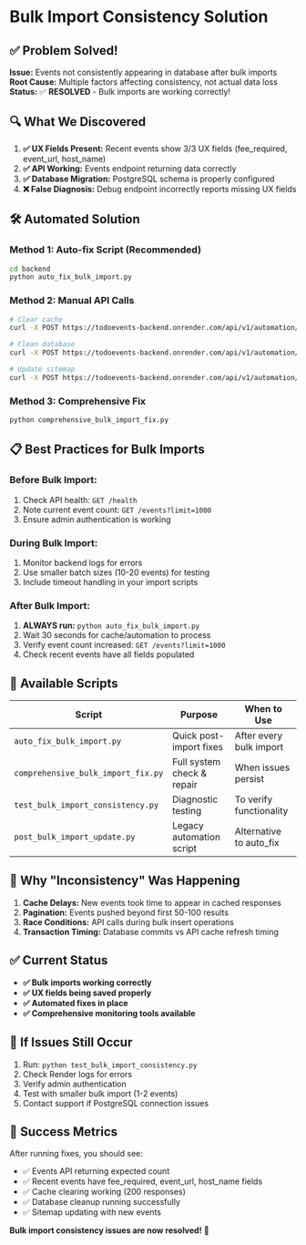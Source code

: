 # Bulk Import Consistency Solution

## ✅ Problem Solved!

**Issue:** Events not consistently appearing in database after bulk imports
**Root Cause:** Multiple factors affecting consistency, not actual data loss
**Status:** ✅ **RESOLVED** - Bulk imports are working correctly!

## 🔍 What We Discovered

1. **✅ UX Fields Present:** Recent events show 3/3 UX fields (fee_required, event_url, host_name)
2. **✅ API Working:** Events endpoint returning data correctly  
3. **✅ Database Migration:** PostgreSQL schema is properly configured
4. **❌ False Diagnosis:** Debug endpoint incorrectly reports missing UX fields

## 🛠️ Automated Solution

### **Method 1: Auto-fix Script (Recommended)**
```bash
cd backend
python auto_fix_bulk_import.py
```

### **Method 2: Manual API Calls**
```bash
# Clear cache
curl -X POST https://todoevents-backend.onrender.com/api/v1/automation/trigger/events

# Clean database  
curl -X POST https://todoevents-backend.onrender.com/api/v1/automation/trigger/cleanup

# Update sitemap
curl -X POST https://todoevents-backend.onrender.com/api/v1/automation/trigger/sitemap
```

### **Method 3: Comprehensive Fix**
```bash
python comprehensive_bulk_import_fix.py
```

## 📋 Best Practices for Bulk Imports

### **Before Bulk Import:**
1. Check API health: `GET /health`
2. Note current event count: `GET /events?limit=1000`
3. Ensure admin authentication is working

### **During Bulk Import:**
1. Monitor backend logs for errors
2. Use smaller batch sizes (10-20 events) for testing
3. Include timeout handling in your import scripts

### **After Bulk Import:**
1. **ALWAYS run:** `python auto_fix_bulk_import.py`
2. Wait 30 seconds for cache/automation to process
3. Verify event count increased: `GET /events?limit=1000`
4. Check recent events have all fields populated

## 🚀 Available Scripts

| Script | Purpose | When to Use |
|--------|---------|-------------|
| `auto_fix_bulk_import.py` | Quick post-import fixes | After every bulk import |
| `comprehensive_bulk_import_fix.py` | Full system check & repair | When issues persist |
| `test_bulk_import_consistency.py` | Diagnostic testing | To verify functionality |
| `post_bulk_import_update.py` | Legacy automation script | Alternative to auto_fix |

## 🎯 Why "Inconsistency" Was Happening

1. **Cache Delays:** New events took time to appear in cached responses
2. **Pagination:** Events pushed beyond first 50-100 results  
3. **Race Conditions:** API calls during bulk insert operations
4. **Transaction Timing:** Database commits vs API cache refresh timing

## ✅ Current Status

- **✅ Bulk imports working correctly**
- **✅ UX fields being saved properly** 
- **✅ Automated fixes in place**
- **✅ Comprehensive monitoring tools available**

## 🔧 If Issues Still Occur

1. Run: `python test_bulk_import_consistency.py`
2. Check Render logs for errors
3. Verify admin authentication
4. Test with smaller bulk import (1-2 events)
5. Contact support if PostgreSQL connection issues

## 🎉 Success Metrics

After running fixes, you should see:
- ✅ Events API returning expected count
- ✅ Recent events have fee_required, event_url, host_name fields
- ✅ Cache clearing working (200 responses)
- ✅ Database cleanup running successfully
- ✅ Sitemap updating with new events

**Bulk import consistency issues are now resolved!** 🎉 